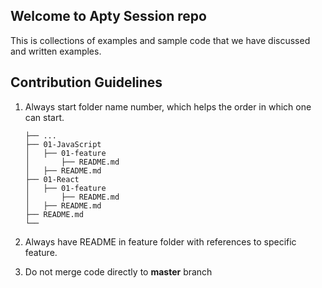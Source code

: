 ## Welcome to Apty Session repo

This is collections of examples and sample code that we have discussed and written examples. 

## Contribution Guidelines
1. Always start folder name number, which helps the order in which one can start. 
    ```
    ├── ...
    ├── 01-JavaScript                
    │   ├── 01-feature        
    │       ├── README.md   
    │   ├── README.md 
    ├── 01-React                
    │   ├── 01-feature        
    │       ├── README.md   
    │   ├── README.md 
    ├── README.md   
    └──
    ```
2. Always have README in feature folder with references to specific feature. 

3. Do not merge code directly to **master** branch
